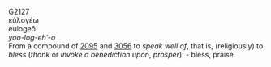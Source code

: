 G2127  
εὐλογέω  
eulogeō  
*yoo-log-eh‘-o*  
From a compound of [2095](g2095) and [3056](g3056) to *speak* *well*
*of*, that is, (religiously) to *bless* (*thank* or *invoke* *a*
*benediction* *upon*, *prosper*): - bless, praise.  
